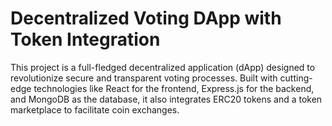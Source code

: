# Decentralized Voting DApp with Token Integration
 This project is a full-fledged decentralized application (dApp) designed to revolutionize secure and transparent voting processes. Built with cutting-edge technologies like React for the frontend, Express.js for the backend, and MongoDB as the database, it also integrates ERC20 tokens and a token marketplace to facilitate coin exchanges.
